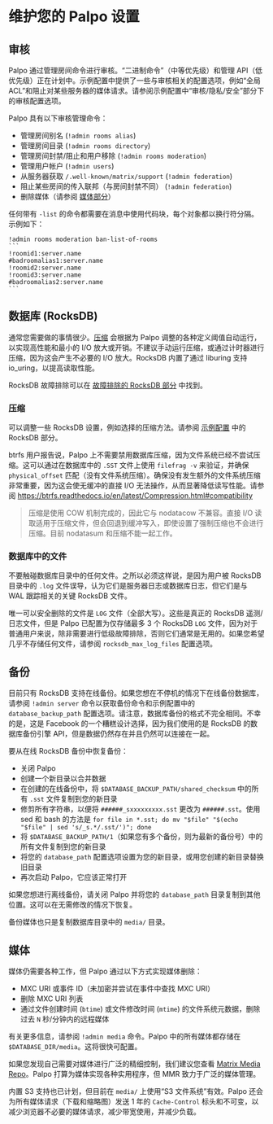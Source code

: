 # 维护您的 Palpo 设置

## 审核

Palpo 通过管理房间命令进行审核。“二进制命令”（中等优先级）和管理 API（低优先级）正在计划中。示例配置中提供了一些与审核相关的配置选项，例如“全局 ACL”和阻止对某些服务器的媒体请求。请参阅示例配置中“审核/隐私/安全”部分下的审核配置选项。

Palpo 具有以下审核管理命令：

- 管理房间别名 (`!admin rooms alias`)
- 管理房间目录 (`!admin rooms directory`)
- 管理房间封禁/阻止和用户移除 (`!admin rooms moderation`)
- 管理用户帐户 (`!admin users`)
- 从服务器获取 `/.well-known/matrix/support` (`!admin federation`)
- 阻止某些房间的传入联邦（与房间封禁不同） (`!admin federation`)
- 删除媒体（请参阅 [媒体部分](#media)）

任何带有 `-list` 的命令都需要在消息中使用代码块，每个对象都以换行符分隔。示例如下：

````
!admin rooms moderation ban-list-of-rooms
```
!roomid1:server.name
#badroomalias1:server.name
!roomid2:server.name
!roomid3:server.name
#badroomalias2:server.name
```
````

## 数据库 (RocksDB)

通常您需要做的事情很少。[压缩][rocksdb-compaction] 会根据为 Palpo 调整的各种定义阈值自动运行，以实现高性能和最小的 I/O 放大或开销。不建议手动运行压缩，或通过计时器进行压缩，因为这会产生不必要的 I/O 放大。RocksDB 内置了通过 liburing 支持 io_uring，以提高读取性能。

RocksDB 故障排除可以在 [故障排除的 RocksDB 部分](troubleshooting.md) 中找到。

### 压缩

可以调整一些 RocksDB 设置，例如选择的压缩方法。请参阅 [示例配置](configuration/examples.md) 中的 RocksDB 部分。

btrfs 用户报告说，Palpo 上不需要禁用数据库压缩，因为文件系统已经不尝试压缩。这可以通过在数据库中的 `.SST` 文件上使用 `filefrag -v` 来验证，并确保 `physical_offset` 匹配（没有文件系统压缩）。确保没有发生额外的文件系统压缩非常重要，因为这会使无缓冲的直接 I/O 无法操作，从而显著降低读写性能。请参阅 <https://btrfs.readthedocs.io/en/latest/Compression.html#compatibility>

> 压缩是使用 COW 机制完成的，因此它与 nodatacow 不兼容。直接 I/O 读取适用于压缩文件，但会回退到缓冲写入，即使设置了强制压缩也不会进行压缩。目前 nodatasum 和压缩不能一起工作。

### 数据库中的文件

不要触碰数据库目录中的任何文件。之所以必须这样说，是因为用户被 RocksDB 目录中的 `.log` 文件误导，认为它们是服务器日志或数据库日志，但它们是与 WAL 跟踪相关的关键 RocksDB 文件。

唯一可以安全删除的文件是 `LOG` 文件（全部大写）。这些是真正的 RocksDB 遥测/日志文件，但是 Palpo 已配置为仅存储最多 3 个 RocksDB `LOG` 文件，因为对于普通用户来说，除非需要进行低级故障排除，否则它们通常是无用的。如果您希望几乎不存储任何文件，请参阅 `rocksdb_max_log_files` 配置选项。

## 备份

目前只有 RocksDB 支持在线备份。如果您想在不停机的情况下在线备份数据库，请参阅 `!admin server` 命令以获取备份命令和示例配置中的 `database_backup_path` 配置选项。请注意，数据库备份的格式不完全相同。不幸的是，这是 Facebook 的一个糟糕设计选择，因为我们使用的是 RocksDB 的数据库备份引擎 API，但是数据仍然存在并且仍然可以连接在一起。

要从在线 RocksDB 备份中恢复备份：

- 关闭 Palpo
- 创建一个新目录以合并数据
- 在创建的在线备份中，将 `$DATABASE_BACKUP_PATH/shared_checksum` 中的所有 `.sst` 文件复制到您的新目录
- 修剪所有字符串，以便将 `######_sxxxxxxxxx.sst` 更改为 `######.sst`。使用 sed 和 bash 的方法是 `for file in *.sst; do mv "$file" "$(echo "$file" | sed 's/_s.*/.sst/')"; done`
- 将 `$DATABASE_BACKUP_PATH/1`（如果您有多个备份，则为最新的备份号）中的所有文件复制到您的新目录
- 将您的 `database_path` 配置选项设置为您的新目录，或用您创建的新目录替换旧目录
- 再次启动 Palpo，它应该正常打开

如果您想进行离线备份，请关闭 Palpo 并将您的 `database_path` 目录复制到其他位置。这可以在无需修改的情况下恢复。

备份媒体也只是复制数据库目录中的 `media/` 目录。

## 媒体

媒体仍需要各种工作，但 Palpo 通过以下方式实现媒体删除：

- MXC URI 或事件 ID（未加密并尝试在事件中查找 MXC URI）
- 删除 MXC URI 列表
- 通过文件创建时间 (`btime`) 或文件修改时间 (`mtime`) 的文件系统元数据，删除过去 `N` 秒/分钟内的远程媒体

有关更多信息，请参阅 `!admin media` 命令。Palpo 中的所有媒体都存储在 `$DATABASE_DIR/media`。这将很快可配置。

如果您发现自己需要对媒体进行广泛的精细控制，我们建议您查看 [Matrix Media Repo](https://github.com/t2bot/matrix-media-repo)。Palpo 打算为媒体实现各种实用程序，但 MMR 致力于广泛的媒体管理。

内置 S3 支持也已计划，但目前在 `media/` 上使用“S3 文件系统”有效。Palpo 还会为所有媒体请求（下载和缩略图）发送 1 年的 `Cache-Control` 标头和不可变，以减少浏览器不必要的媒体请求，减少带宽使用，并减少负载。

[rocksdb-compaction]: https://github.com/facebook/rocksdb/wiki/Compaction